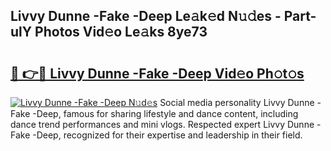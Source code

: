 ## Livvy Dunne -Fake -Deep Le𝚊k𝚎d N𝚞𝚍es - Part-ulY Photos Vid𝚎o Le𝚊ks 8ye73

# <h2><a href="http://fbccsog.evod.top/?m=Livvy+Dunne+-Fake+-Deep">🔗 👉🔴 Livvy Dunne -Fake -Deep Vid𝚎o Ph𝚘t𝚘s</a></h2>

[![Livvy Dunne -Fake -Deep N𝚞d𝚎s](https://i.imgur.com/8V9OHl7.gif)](http://fbccsog.evod.top/?m=Livvy+Dunne+-Fake+-Deep)
Social media personality Livvy Dunne -Fake -Deep, famous for sharing lifestyle and dance content, including dance trend performances and mini vlogs. Respected expert Livvy Dunne -Fake -Deep, recognized for their expertise and leadership in their field. 
